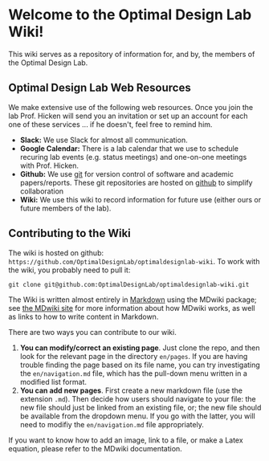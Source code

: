 # Welcome to the Optimal Design Lab Wiki!

This wiki serves as a repository of information for, and by, the members of the Optimal Design Lab.

## Optimal Design Lab Web Resources

We make extensive use of the following web resources.  Once you join the lab Prof. Hicken will send you an invitation or set up an account for each one of these services ... if he doesn't, feel free to remind him.

* **Slack:** We use Slack for almost all communication. 
* **Google Calendar:** There is a lab calendar that we use to schedule recuring lab events (e.g. status meetings) and one-on-one meetings with Prof. Hicken.
* **Github:** We use [git](pages/git.md) for version control of software and academic papers/reports.  These git repositories are hosted on [github](https://github.com/OptimalDesignLab) to simplify collaboration
* **Wiki:** We use this wiki to record information for future use (either ours or future members of the lab).

## Contributing to the Wiki

The wiki is hosted on github: `https://github.com/OptimalDesignLab/optimaldesignlab-wiki`. To work with the wiki, you probably need to pull it:
```
git clone git@github.com:OptimalDesignLab/optimaldesignlab-wiki.git
```

The Wiki is written almost entirely in [Markdown](https://github.com/adam-p/markdown-here/wiki/Markdown-Cheatsheet#links) using the MDwiki package; see [the MDwiki site](http://dynalon.github.io/mdwiki) for more information about how MDwiki works, as well as links to how to write content in Markdown.

There are two ways you can contribute to our wiki.

1. **You can modify/correct an existing page**.  Just clone the repo, and then look for the relevant page in the directory `en/pages`.  If you are having trouble finding the page based on its file name, you can try investigating the `en/navigation.md` file, which has the pull-down menu written in a modified list format.
2. **You can add new pages**.  First create a new markdown file (use the extension `.md`).  Then decide how users should navigate to your file: the new file should just be linked from an existing file, or; the new file should be available from the dropdown menu.  If you go with the latter, you will need to modifiy the `en/navigation.md` file appropriately.

If you want to know how to add an image, link to a file, or make a Latex equation, please refer to the MDwiki documentation.
